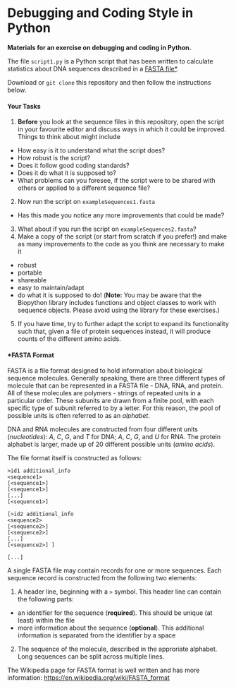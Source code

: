 # Debugging and Coding Style in Python

__Materials for an exercise on debugging and coding in Python.__

The file `script1.py` is a Python script that has been written to calculate
statistics about DNA sequences described in a [FASTA file*](#fasta-format).

Download or `git clone` this repository and then follow the instructions below.

#### Your Tasks

1. __Before__ you look at the sequence files in this repository, open the script in your favourite editor and discuss ways in which it could be improved. Things to think about might include
 - How easy is it to understand what the script does?
 - How robust is the script?
 - Does it follow good coding standards?
 - Does it do what it is supposed to?
 - What problems can you foresee, if the script were to be shared with others or applied to a different sequence file?
2. Now run the script on `exampleSequences1.fasta`
 - Has this made you notice any more improvements that could be made?
3. What about if you run the script on `exampleSequences2.fasta`?
4. Make a copy of the script (or start from scratch if you prefer!) and make as many improvements to the code as you think are necessary to make it
 - robust
 - portable
 - shareable
 - easy to maintain/adapt
 - do what it is supposed to do!
(__Note:__ You may be aware that the Biopython library includes functions and object classes to work with sequence objects. Please avoid using the library for these exercises.)
5. If you have time, try to further adapt the script to expand its functionality such that, given a file of protein sequences instead, it will produce counts of the different amino acids.

#### *FASTA Format

FASTA is a file format designed to hold information about biological sequence
molecules. Generally speaking, there are three different types of molecule that
can be represented in a FASTA file - DNA, RNA, and protein. All of these molecules
are polymers - strings of repeated units in a particular order. These subunits
are drawn from a finite pool, with each specific type of subunit referred to by
a letter. For this reason, the pool of possible units is often referred to as an
_alphabet_.

DNA and RNA molecules are constructed from four different units (_nucleotides_):
 _A_, _C_, _G_, and _T_ for DNA; _A_, _C_, _G_, and _U_ for RNA.
The protein alphabet is larger, made up of 20 different possible units (_amino acids_).

The file format itself is constructed as follows:

```
>id1 additional_info
<sequence1>
[<sequence1>]
[<sequence1>]
[...]
[<sequence1>]

[>id2 additional_info
<sequence2>
[<sequence2>]
[<sequence2>]
[...]
[<sequence2>] ]

[...]
```

A single FASTA file may contain records for one or more sequences. Each sequence
record is constructed from the following two elements:

1. A header line, beginning with a `>` symbol. This header line can contain the
following parts:
  - an identifier for the sequence (__required__). This should be unique (at least)
within the file
  - more information about the sequence (__optional__). This additional information
is separated from the identifier by a space
2. The sequence of the molecule, described in the approriate alphabet. Long
sequences can be split across multiple lines.

The Wikipedia page for FASTA format is well written and has more information:
https://en.wikipedia.org/wiki/FASTA_format

